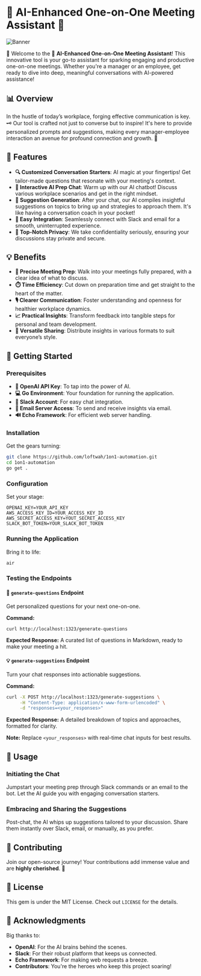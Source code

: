 # 🌟 AI-Enhanced One-on-One Meeting Assistant 🌟

![Banner](https://github.com/loftwah/1on1-automation/assets/19922556/bba4de93-2ab2-4843-81cd-ace907f0c12a)

👋 Welcome to the 🚀 **AI-Enhanced One-on-One Meeting Assistant**! This innovative tool is your go-to assistant for sparking engaging and productive one-on-one meetings. Whether you're a manager or an employee, get ready to dive into deep, meaningful conversations with AI-powered assistance!

## 📊 Overview

In the hustle of today’s workplace, forging effective communication is key. 🗝️ Our tool is crafted not just to converse but to inspire! It's here to provide personalized prompts and suggestions, making every manager-employee interaction an avenue for profound connection and growth. 🌱

## 🌈 Features

- **🔍 Customized Conversation Starters**: AI magic at your fingertips! Get tailor-made questions that resonate with your meeting's context.
- **💬 Interactive AI Prep Chat**: Warm up with our AI chatbot! Discuss various workplace scenarios and get in the right mindset.
- **🤔 Suggestion Generation**: After your chat, our AI compiles insightful suggestions on topics to bring up and strategies to approach them. It's like having a conversation coach in your pocket!
- **🔗 Easy Integration**: Seamlessly connect with Slack and email for a smooth, uninterrupted experience.
- **🔐 Top-Notch Privacy**: We take confidentiality seriously, ensuring your discussions stay private and secure.

## 💡 Benefits

- **🎯 Precise Meeting Prep**: Walk into your meetings fully prepared, with a clear idea of what to discuss.
- **⏱️ Time Efficiency**: Cut down on preparation time and get straight to the heart of the matter.
- **🎙️ Clearer Communication**: Foster understanding and openness for healthier workplace dynamics.
- **📈 Practical Insights**: Transform feedback into tangible steps for personal and team development.
- **🔄 Versatile Sharing**: Distribute insights in various formats to suit everyone’s style.

## 🚀 Getting Started

### Prerequisites

- **🔑 OpenAI API Key**: To tap into the power of AI.
- **💻 Go Environment**: Your foundation for running the application.
- **💬 Slack Account**: For easy chat integration.
- **📧 Email Server Access**: To send and receive insights via email.
- **🔊 Echo Framework**: For efficient web server handling.

### Installation

Get the gears turning:

```bash
git clone https://github.com/loftwah/1on1-automation.git
cd 1on1-automation
go get .
```

### Configuration

Set your stage:

```env
OPENAI_KEY=YOUR_API_KEY
AWS_ACCESS_KEY_ID=YOUR_ACCESS_KEY_ID
AWS_SECRET_ACCESS_KEY=YOUT_SECRET_ACCESS_KEY
SLACK_BOT_TOKEN=YOUR_SLACK_BOT_TOKEN
```

### Running the Application

Bring it to life:

```bash
air
```

### Testing the Endpoints

#### 🧐 `generate-questions` Endpoint

Get personalized questions for your next one-on-one.

**Command:**

```bash
curl http://localhost:1323/generate-questions
```

**Expected Response:** A curated list of questions in Markdown, ready to make your meeting a hit.

#### 💡 `generate-suggestions` Endpoint

Turn your chat responses into actionable suggestions.

**Command:**

```bash
curl -X POST http://localhost:1323/generate-suggestions \
     -H "Content-Type: application/x-www-form-urlencoded" \
     -d "responses=<your_responses>"
```

**Expected Response:** A detailed breakdown of topics and approaches, formatted for clarity.

**Note:** Replace `<your_responses>` with real-time chat inputs for best results.

## 📖 Usage

### Initiating the Chat

Jumpstart your meeting prep through Slack commands or an email to the bot. Let the AI guide you with engaging conversation starters.

### Embracing and Sharing the Suggestions

Post-chat, the AI whips up suggestions tailored to your discussion. Share them instantly over Slack, email, or manually, as you prefer.

## 🤝 Contributing

Join our open-source journey! Your contributions add immense value and are **highly cherished**. 🌟

## 📜 License

This gem is under the MIT License. Check out `LICENSE` for the details.

## 🙏 Acknowledgments

Big thanks to:

- **OpenAI**: For the AI brains behind the scenes.
- **Slack**: For their robust platform that keeps us connected.
- **Echo Framework**: For making web requests a breeze.
- **Contributors**: You're the heroes who keep this project soaring!
